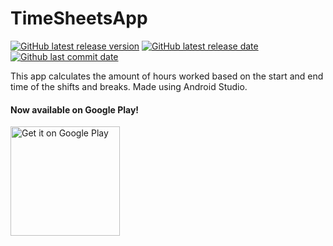 # TimeSheetsApp

[![GitHub latest release version](https://img.shields.io/github/release/lyjacky11/TimeSheetsApp.svg?label=Latest&maxAge=600)](https://github.com/lyjacky11/TimeSheetsApp/releases/latest)
[![GitHub latest release date](https://img.shields.io/github/release-date/lyjacky11/TimeSheetsApp.svg?label=Released&maxAge=600)](https://github.com/lyjacky11/TimeSheetsApp/releases/latest)
[![Github last commit date](https://img.shields.io/github/last-commit/lyjacky11/TimeSheetsApp.svg?label=Updated&maxAge=600)](https://github.com/lyjacky11/TimeSheetsApp/commits)  

This app calculates the amount of hours worked based on the start and end time of the shifts and breaks. Made using Android Studio.

#### Now available on Google Play!

<a href='https://go.lyjacky11.me/timesheet' target="_blank"><img alt='Get it on Google Play' src='https://play.google.com/intl/en_us/badges/images/generic/en_badge_web_generic.png' width="175px"/></a>

